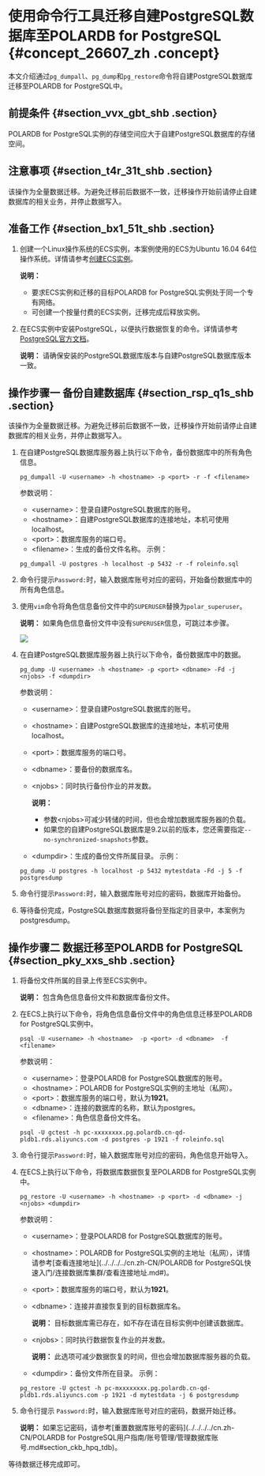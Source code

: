 # 使用命令行工具迁移自建PostgreSQL数据库至POLARDB for PostgreSQL {#concept_26607_zh .concept}

本文介绍通过`pg_dumpall`、`pg_dump`和`pg_restore`命令将自建PostgreSQL数据库迁移至POLARDB for PostgreSQL中。

## 前提条件 {#section_vvx_gbt_shb .section}

POLARDB for PostgreSQL实例的存储空间应大于自建PostgreSQL数据库的存储空间。

## 注意事项 {#section_t4r_31t_shb .section}

该操作为全量数据迁移。为避免迁移前后数据不一致，迁移操作开始前请停止自建数据库的相关业务，并停止数据写入。

## 准备工作 {#section_bx1_51t_shb .section}

1.  创建一个Linux操作系统的ECS实例，本案例使用的ECS为Ubuntu 16.04 64位操作系统。详情请参考[创建ECS实例](https://help.aliyun.com/document_detail/25424.html)。

    **说明：** 

    -   要求ECS实例和迁移的目标POLARDB for PostgreSQL实例处于同一个专有网络。
    -   可创建一个按量付费的ECS实例，迁移完成后释放实例。
2.  在ECS实例中安装PostgreSQL，以便执行数据恢复的命令。详情请参考[PostgreSQL官方文档](https://www.postgresql.org/docs/11/installation.html)。

    **说明：** 请确保安装的PostgreSQL数据库版本与自建PostgreSQL数据库版本一致。


## 操作步骤一 备份自建数据库 {#section_rsp_q1s_shb .section}

该操作为全量数据迁移。为避免迁移前后数据不一致，迁移操作开始前请停止自建数据库的相关业务，并停止数据写入。

1.  在自建PostgreSQL数据库服务器上执行以下命令，备份数据库中的所有角色信息。

    ```
    pg_dumpall -U <username> -h <hostname> -p <port> -r -f <filename>
    ```

    参数说明：

    -   <username\>：登录自建PostgreSQL数据库的账号。
    -   <hostname\>：自建PostgreSQL数据库的连接地址，本机可使用localhost。
    -   <port\>：数据库服务的端口号。
    -   <filename\>：生成的备份文件名称。
    示例：

    ```
    pg_dumpall -U postgres -h localhost -p 5432 -r -f roleinfo.sql
    ```

2.  命令行提示`Password:`时，输入数据库账号对应的密码，开始备份数据库中的所有角色信息。
3.  使用`vim`命令将角色信息备份文件中的`SUPERUSER`替换为`polar_superuser`。

    **说明：** 如果角色信息备份文件中没有`SUPERUSER`信息，可跳过本步骤。

    ![](http://static-aliyun-doc.oss-cn-hangzhou.aliyuncs.com/assets/img/218250/155840111647244_zh-CN.png)

4.  在自建PostgreSQL数据库服务器上执行以下命令，备份数据库中的数据。

    ```
    pg_dump -U <username> -h <hostname> -p <port> <dbname> -Fd -j <njobs> -f <dumpdir>
    ```

    参数说明：

    -   <username\>：登录自建PostgreSQL数据库的账号。
    -   <hostname\>：自建PostgreSQL数据库的连接地址，本机可使用localhost。
    -   <port\>：数据库服务的端口号。
    -   <dbname\>：要备份的数据库名。
    -   <njobs\>：同时执行备份作业的并发数。

        **说明：** 

        -   参数<njobs\>可减少转储的时间，但也会增加数据库服务器的负载。
        -   如果您的自建PostgreSQL数据库是9.2以前的版本，您还需要指定`--no-synchronized-snapshots`参数。
    -   <dumpdir\>：生成的备份文件所属目录。
    示例：

    ```
    pg_dump -U postgres -h localhost -p 5432 mytestdata -Fd -j 5 -f postgresdump
    ```

5.  命令行提示`Password:`时，输入数据库账号对应的密码，数据库开始备份。
6.  等待备份完成，PostgreSQL数据库数据将备份至指定的目录中，本案例为postgresdump。

## 操作步骤二 数据迁移至POLARDB for PostgreSQL {#section_pky_xxs_shb .section}

1.  将备份文件所属的目录上传至ECS实例中。

    **说明：** 包含角色信息备份文件和数据库备份文件。

2.  在ECS上执行以下命令，将角色信息备份文件中的角色信息迁移至POLARDB for PostgreSQL实例中。

    ```
    psql -U <username> -h <hostname>  -p <port> -d <dbname>  -f <filename>
    ```

    参数说明：

    -   <username\>：登录POLARDB for PostgreSQL数据库的账号。
    -   <hostname\>：POLARDB for PostgreSQL实例的主地址（私网）。
    -   <port\>：数据库服务的端口号，默认为**1921**。
    -   <dbname\>：连接的数据库的名称，默认为postgres。
    -   <filename\>：角色信息备份文件名。
    ```
    psql -U gctest -h pc-xxxxxxxx.pg.polardb.cn-qd-pldb1.rds.aliyuncs.com -d postgres -p 1921 -f roleinfo.sql
    ```

3.  命令行提示`Password:`时，输入数据库账号对应的密码，角色信息开始导入。
4.  在ECS上执行以下命令，将数据库数据恢复至POLARDB for PostgreSQL实例中。

    ```
    pg_restore -U <username> -h <hostname> -p <port> -d <dbname> -j <njobs> <dumpdir>
    ```

    参数说明：

    -   <username\>：登录POLARDB for PostgreSQL数据库的账号。
    -   <hostname\>：POLARDB for PostgreSQL实例的主地址（私网），详情请参考[查看连接地址](../../../../cn.zh-CN/POLARDB for PostgreSQL快速入门/连接数据库集群/查看连接地址.md#)。
    -   <port\>：数据库服务的端口号，默认为**1921**。
    -   <dbname\>：连接并直接恢复到的目标数据库名。

        **说明：** 目标数据库需已存在，如不存在请在目标实例中创建该数据库。

    -   <njobs\>：同时执行数据恢复作业的并发数。

        **说明：** 此选项可减少数据恢复的时间，但也会增加数据库服务器的负载。

    -   <dumpdir\>：备份文件所在目录。
    示例：

    ```
    pg_restore -U gctest -h pc-mxxxxxxxx.pg.polardb.cn-qd-pldb1.rds.aliyuncs.com -p 1921 -d mytestdata -j 6 postgresdump
    ```

5.  命令行提示 `Password:`时，输入数据库账号对应的密码，数据开始迁移。

    **说明：** 如果忘记密码，请参考[重置数据库账号的密码](../../../../cn.zh-CN/POLARDB for PostgreSQL用户指南/账号管理/管理数据库账号.md#section_ckb_hpq_tdb)。


等待数据迁移完成即可。


